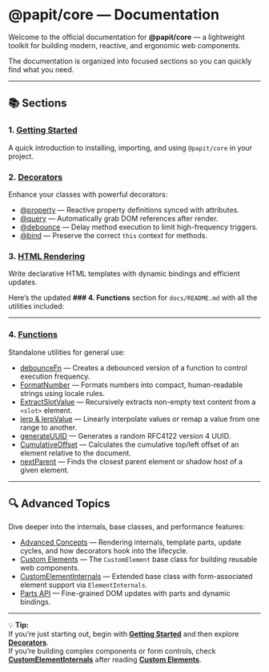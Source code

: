 # @papit/core — Documentation

Welcome to the official documentation for **@papit/core** — a lightweight toolkit for building modern, reactive, and ergonomic web components.

The documentation is organized into focused sections so you can quickly find what you need.

---

## 📚 Sections

### 1. [Getting Started](./getting-started.md)

A quick introduction to installing, importing, and using `@papit/core` in your project.

### 2. [Decorators](./decorators/README.md)

Enhance your classes with powerful decorators:

- [@property](./decorators/property.md) — Reactive property definitions synced with attributes.
- [@query](./decorators/query.md) — Automatically grab DOM references after render.
- [@debounce](./decorators/debounce.md) — Delay method execution to limit high-frequency triggers.
- [@bind](./decorators/bind.md) — Preserve the correct `this` context for methods.

### 3. [HTML Rendering](./html/README.md)

Write declarative HTML templates with dynamic bindings and efficient updates.

Here’s the updated **### 4. Functions** section for `docs/README.md` with all the utilities included:

---

### 4. [Functions](./functions/README.md)

Standalone utilities for general use:

- [debounceFn](./functions/debounceFn.md) — Creates a debounced version of a function to control execution frequency.
- [FormatNumber](./functions/FormatNumber.md) — Formats numbers into compact, human-readable strings using locale rules.
- [ExtractSlotValue](./functions/ExtractSlotValue.md) — Recursively extracts non-empty text content from a `<slot>` element.
- [lerp & lerpValue](./functions/lerp.md) — Linearly interpolate values or remap a value from one range to another.
- [generateUUID](./functions/generateUUID.md) — Generates a random RFC4122 version 4 UUID.
- [CumulativeOffset](./functions/CumulativeOffset.md) — Calculates the cumulative top/left offset of an element relative to the document.
- [nextParent](./functions/nextParent.md) — Finds the closest parent element or shadow host of a given element.

---

## 🔍 Advanced Topics

Dive deeper into the internals, base classes, and performance features:

- [Advanced Concepts](./advanced.md) — Rendering internals, template parts, update cycles, and how decorators hook into the lifecycle.
- [Custom Elements](./custom-element.md) — The `CustomElement` base class for building reusable web components.
- [CustomElementInternals](./custom-element-internals.md) — Extended base class with form-associated element support via `ElementInternals`.
- [Parts API](./parts.md) — Fine-grained DOM updates with parts and dynamic bindings.

---

💡 **Tip:**  
If you’re just starting out, begin with **[Getting Started](./getting-started.md)** and then explore **[Decorators](./decorators/README.md)**.  
If you’re building complex components or form controls, check **[CustomElementInternals](./custom-element-internals.md)** after reading **[Custom Elements](./custom-element.md)**.
